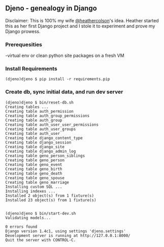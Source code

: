 ## Djeno - genealogy in Django

Disclaimer: This is 100% my wife [@heathercolson](http://twitter.com/heathercolson)'s idea. Heather started this as her first Django project and I stole it to experiment and prove my Django prowess. 

### Prerequesities  

-virtual env or clean python site packages on a fresh VM

### Install Requirements
    (djeno)djeno $ pip install -r requirements.pip 

### Create db, sync initial data, and run dev server
    (djeno)djeno $ bin/reset-db.sh 
    Creating tables ...
    Creating table auth_permission
    Creating table auth_group_permissions
    Creating table auth_group
    Creating table auth_user_user_permissions
    Creating table auth_user_groups
    Creating table auth_user
    Creating table django_content_type
    Creating table django_session
    Creating table django_site
    Creating table django_admin_log
    Creating table geno_person_siblings
    Creating table geno_person
    Creating table geno_event
    Creating table geno_birth
    Creating table geno_death
    Creating table geno_spouse
    Creating table geno_marriage
    Installing custom SQL ...
    Installing indexes ...
    Installed 2 object(s) from 1 fixture(s)
    Installed 23 object(s) from 1 fixture(s)

    
    (djeno)djeno $ bin/start-dev.sh 
    Validating models...

    0 errors found
    Django version 1.4c1, using settings 'djeno.settings'
    Development server is running at http://127.0.0.1:8000/
    Quit the server with CONTROL-C.
    
    